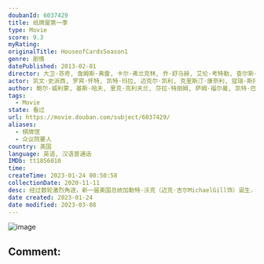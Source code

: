 ```yaml
---
doubanId: 6037429
title: 纸牌屋第一季
type: Movie
score: 9.3
myRating: 
originalTitle: HouseofCardsSeason1
genre: 剧情
datePublished: 2013-02-01
director: 大卫·芬奇, 詹姆斯·弗雷, 卡尔·弗兰克林, 乔·舒马赫, 艾伦·考特勒, 查尔斯·麦克道格
actor: 凯文·史派西, 罗宾·怀特, 凯特·玛拉, 迈克尔·凯利, 克里斯汀·康奈利, 寇瑞·斯托尔, 沙基纳·贾弗里, 何家蓓, 康斯坦斯·齐默, 马赫沙拉·阿里, 瑞秋·布罗斯纳安, 雷格·, 伊丽莎白·诺蒙特, 菲利斯·萨莫维尔, 苏珊·萨瓦, 沃斯·史蒂文斯, 阿尔·萨皮恩扎, 丹·茨斯基, 杰妮·阿特金森, 查克·库珀, 妮妮·勒惠恩, 本·海兰德, 杰里米·, 波利斯·麦戈法, 拉里·派恩, 本·丹尼尔斯, 塞巴斯蒂安·阿塞勒斯, 迈克尔·吉尔, 弗朗西斯·斯威夫特, 内森·达罗
author: 鲍尔·威利蒙, 基斯·哈夫, 里克·克利夫兰, 莎拉·特丽姆, 萨姆·福尔曼, 凯特·巴尔瑙, 吉娜·琼弗里多, 安德鲁·戴维斯, 迈克尔·多布斯
tags:
  - Movie
state: 看过
url: https://movie.douban.com/subject/6037429/
aliases:
  - 棋牌馆
  - 众议院要人
country: 美国
language: 英语, 汉语普通话
IMDb: tt1856010
time: 
createTime: 2023-01-24 00:50:58
collectionDate: 2020-11-11
desc: 经过数轮激烈角逐，新一届美国总统加勒特·沃克（迈克·吉尔MichaelGill饰）诞生，自称水管工的众议院多数党党鞭弗兰西斯·安德伍德（凯文·史派西KevinSpacey饰）在其背后功不可...
date created: 2023-01-24
date modified: 2023-03-08
---
```


![image](p2162615597.jpg)

Comment:
---
